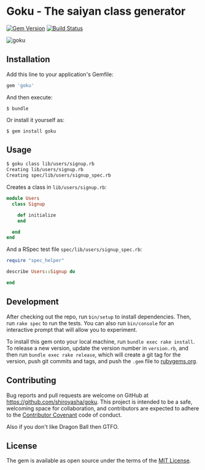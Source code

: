# Goku - The saiyan class generator

[![Gem Version](https://badge.fury.io/rb/goku.svg)](https://badge.fury.io/rb/goku)
[![Build Status](https://semaphoreci.com/api/v1/shiroyasha/goku/branches/master/badge.svg)](https://semaphoreci.com/shiroyasha/goku)

![goku](http://img12.deviantart.net/ee76/i/2016/039/7/2/goku_vs_beerus_drawing_by_pikachustar93-d9ladzb.png)

## Installation

Add this line to your application's Gemfile:

```ruby
gem 'goku'
```

And then execute:

    $ bundle

Or install it yourself as:

    $ gem install goku

## Usage

``` sh
$ goku class lib/users/signup.rb
Creating lib/users/signup.rb
Creating spec/lib/users/signup_spec.rb
```

Creates a class in `lib/users/signup.rb`:

``` ruby
module Users
  class Signup

    def initialize
    end

  end
end
```

And a RSpec test file `spec/lib/users/signup_spec.rb`:

``` ruby
require "spec_helper"

describe Users::Signup do

end
```
## Development

After checking out the repo, run `bin/setup` to install dependencies. Then, run `rake spec` to run the tests. You can also run `bin/console` for an interactive prompt that will allow you to experiment.

To install this gem onto your local machine, run `bundle exec rake install`. To release a new version, update the version number in `version.rb`, and then run `bundle exec rake release`, which will create a git tag for the version, push git commits and tags, and push the `.gem` file to [rubygems.org](https://rubygems.org).

## Contributing

Bug reports and pull requests are welcome on GitHub at https://github.com/shiroyasha/goku. This project is intended to be a safe, welcoming space for collaboration, and contributors are expected to adhere to the [Contributor Covenant](http://contributor-covenant.org) code of conduct.

Also if you don't like Dragon Ball then GTFO.

## License

The gem is available as open source under the terms of the [MIT License](http://opensource.org/licenses/MIT).
